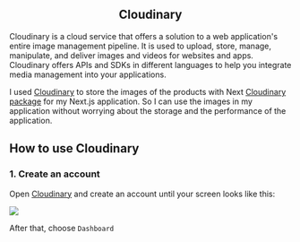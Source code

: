 <h2 align="middle">Cloudinary</h2>

Cloudinary is a cloud service that offers a solution to a web application's entire image management pipeline. It is used to upload, store, manage, manipulate, and deliver images and videos for websites and apps. Cloudinary offers APIs and SDKs in different languages to help you integrate media management into your applications.

I used [Cloudinary](https://cloudinary.com/) to store the images of the products with Next [Cloudinary package](https://next.cloudinary.dev/) for my Next.js application. So I can use the images in my application without worrying about the storage and the performance of the application.

## How to use Cloudinary

### 1. Create an account
Open [Cloudinary](https://cloudinary.com/) and create an account until your screen looks like this:

![](https://i.ibb.co/yFTJkN6/cloudinary-1.png)

After that, choose `Dashboard` 